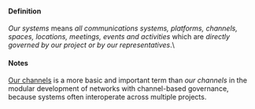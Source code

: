 #### Definition

*Our systems* means *all communications systems, platforms, channels, spaces, locations, meetings, events and activities* which are *directly governed by our project or by our representatives*.\


#### Notes
[Our channels](https://github.com/gcassel/IOT/blob/main/terms/our-channels.md) is a more basic and important term than *our channels* in the modular development of networks with channel-based governance, because systems often interoperate across multiple projects.
